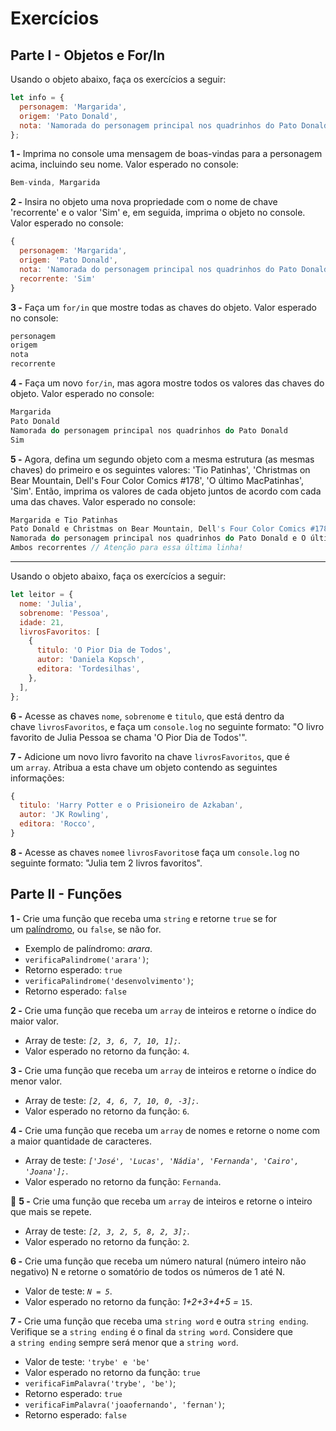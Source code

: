 # Exercícios

## Parte I - Objetos e For/In

Usando o  objeto abaixo, faça os exercícios a seguir:

```jsx
let info = {
  personagem: 'Margarida',
  origem: 'Pato Donald',
  nota: 'Namorada do personagem principal nos quadrinhos do Pato Donald',
};
```

**1 -** Imprima no console uma mensagem de boas-vindas para a personagem acima, incluindo seu nome. Valor esperado no console:

```jsx
Bem-vinda, Margarida
```

**2 -** Insira no objeto uma nova propriedade com o nome de chave 'recorrente' e o valor 'Sim' e, em seguida, imprima o objeto no console. Valor esperado no console:

```jsx
{
  personagem: 'Margarida',
  origem: 'Pato Donald',
  nota: 'Namorada do personagem principal nos quadrinhos do Pato Donald',
  recorrente: 'Sim'
}
```

**3 -** Faça um `for/in` que mostre todas as chaves do objeto. Valor esperado no console:

```jsx
personagem
origem
nota
recorrente
```

**4 -** Faça um novo `for/in`, mas agora mostre todos os valores das chaves do objeto. Valor esperado no console:

```jsx
Margarida
Pato Donald
Namorada do personagem principal nos quadrinhos do Pato Donald
Sim
```

**5 -** Agora, defina um segundo objeto com a mesma estrutura (as mesmas chaves) do primeiro e os seguintes valores: 'Tio Patinhas', 'Christmas on Bear Mountain, Dell's Four Color Comics #178', 'O último MacPatinhas', 'Sim'. Então, imprima os valores de cada objeto juntos de acordo com cada uma das chaves. Valor esperado no console:

```jsx
Margarida e Tio Patinhas
Pato Donald e Christmas on Bear Mountain, Dell's Four Color Comics #178
Namorada do personagem principal nos quadrinhos do Pato Donald e O último MacPatinhas
Ambos recorrentes // Atenção para essa última linha!
```

---

Usando o objeto abaixo, faça os exercícios a seguir:

```jsx
let leitor = {
  nome: 'Julia',
  sobrenome: 'Pessoa',
  idade: 21,
  livrosFavoritos: [
    {
      titulo: 'O Pior Dia de Todos',
      autor: 'Daniela Kopsch',
      editora: 'Tordesilhas',
    },
  ],
};
```

**6 -** Acesse as chaves `nome`, `sobrenome` e `titulo`, que está dentro da chave `livrosFavoritos`, e faça um `console.log` no seguinte formato: "O livro favorito de Julia Pessoa se chama 'O Pior Dia de Todos'".

**7 -** Adicione um novo livro favorito na chave `livrosFavoritos`, que é um `array`. Atribua a esta chave um objeto contendo as seguintes informações:

```jsx
{
  titulo: 'Harry Potter e o Prisioneiro de Azkaban',
  autor: 'JK Rowling',
  editora: 'Rocco',
}
```

**8 -** Acesse as chaves `nome`e `livrosFavoritos`e faça um `console.log` no seguinte formato: "Julia tem 2 livros favoritos".

## Parte II - ****Funções****

**1 -** Crie uma função que receba uma `string` e retorne `true` se for um [palíndromo](https://pt.wikipedia.org/wiki/Pal%C3%ADndromo), ou `false`, se não for.

- Exemplo de palíndromo: *arara*.
- `verificaPalindrome('arara')`;
- Retorno esperado: `true`
- `verificaPalindrome('desenvolvimento')`;
- Retorno esperado: `false`

**2 -** Crie uma função que receba um `array` de inteiros e retorne o índice do maior valor.

- Array de teste: *`[2, 3, 6, 7, 10, 1];`*.
- Valor esperado no retorno da função: `4`.

**3 -** Crie uma função que receba um `array` de inteiros e retorne o índice do menor valor.

- Array de teste: *`[2, 4, 6, 7, 10, 0, -3];`*.
- Valor esperado no retorno da função: `6`.

**4 -** Crie uma função que receba um `array` de nomes e retorne o nome com a maior quantidade de caracteres.

- Array de teste: *`['José', 'Lucas', 'Nádia', 'Fernanda', 'Cairo', 'Joana'];`*.
- Valor esperado no retorno da função: `Fernanda`.

🚀 **5 -** Crie uma função que receba um `array` de inteiros e retorne o inteiro que mais se repete.

- Array de teste: *`[2, 3, 2, 5, 8, 2, 3];`*.
- Valor esperado no retorno da função: `2`.

**6 -** Crie uma função que receba um número natural (número inteiro não negativo) N e retorne o somatório de todos os números de 1 até N.

- Valor de teste: *`N = 5`*.
- Valor esperado no retorno da função: *1+2+3+4+5 =* `15`.

**7 -** Crie uma função que receba uma `string word` e outra `string ending`. Verifique se a `string ending` é o final da `string word`. Considere que a `string ending` sempre será menor que a `string word`.

- Valor de teste: `'trybe' e 'be'`
- Valor esperado no retorno da função: `true`
- `verificaFimPalavra('trybe', 'be')`;
- Retorno esperado: `true`
- `verificaFimPalavra('joaofernando', 'fernan')`;
- Retorno esperado: `false`